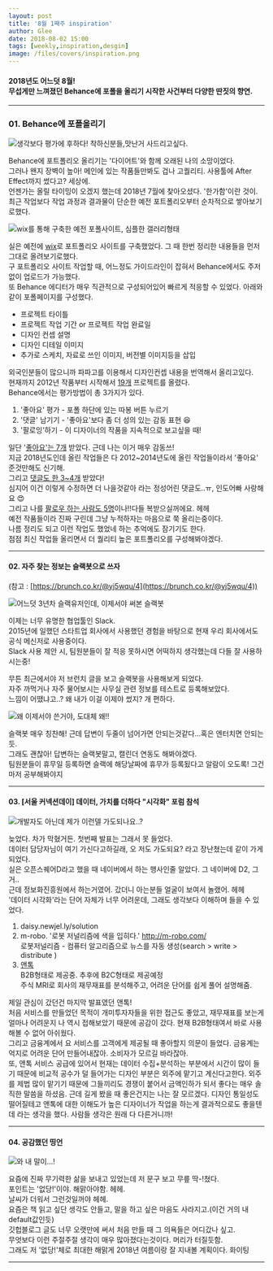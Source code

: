 ```yaml
---
layout: post
title: '8월 1째주 inspiration'
author: Glee
date: 2018-08-02 15:00
tags: [weekly,inspiration,desgin]
image: /files/covers/inspiration.png
---
```


####	2018년도 어느덧 8월!<br />무섭게만 느껴졌던 Behance에 포폴을 올리기 시작한 사건부터 다양한 딴짓의 향연.<br />

------



###  **01. Behance에 포폴올리기**



![생각보다 평가에 후하다! 착하신분들,맛난거 사드리고싶다.](https://blogfiles.pstatic.net/MjAxODA4MDJfMTQx/MDAxNTMzMTg0OTAyODgy.1nMikO1CDIHifhFx4J3lBCcRoTP9tnXBmQSuFxubMc4g.p-5MN3SLr2eb-TfVCCRaawEDdJPcC7btE0Td0Kvsqucg.PNG.eternalglee/%EC%8A%A4%ED%81%AC%EB%A6%B0%EC%83%B7_2018-08-02_%EC%98%A4%ED%9B%84_1.41.22.png)

Behance에 포트폴리오 올리기는 '다이어트'와 함께 오래된 나의 소망이었다.<br />그러나 왠지 장벽이 높아! 메인에 있는 작품들만봐도 겁나 고퀄리티. 사용툴에 After Effect까지 썼다고? 세상에.<br />언젠가는 올릴 타이밍이 오겠지 했는데 2018년 7월에 찾아오셨다. '한가함'이란 것이.<br />최근 작업보다 작업 과정과 결과물이 단순한 예전 포트폴리오부터 순차적으로 쌓아보기로했다.



![wix를 통해 구축한 예전 포폴사이트, 심플한 갤러리형태](https://blogfiles.pstatic.net/MjAxODA4MDJfMjgz/MDAxNTMzMTg1NTg4MjQ5.prVSOAs70teSKmd_buUTzmB_oidywcc0Kr1nU4slrb0g.N5pAOOSeVqIUini4Z0s7HbSfmG8yTQg4lOEA_uACCHAg.PNG.eternalglee/%EC%8A%A4%ED%81%AC%EB%A6%B0%EC%83%B7_2018-08-02_%EC%98%A4%ED%9B%84_1.52.41.png)

실은 예전에 [wix](http://ko.wix.com/)로 포트폴리오 사이트를 구축했었다. 그 때 한번 정리한 내용들을 먼저 그대로 올려보기로했다.<br />구 포트폴리오 사이트 작업할 때, 어느정도 가이드라인이 잡혀서 Behance에서도 주저없이 업로드가 가능했다.<br />또 Behance 에디터가 매우 직관적으로 구성되어있어 빠르게 적응할 수 있었다. 아래와 같이 포폴페이지를 구성했다.

- 프로젝트 타이틀
- 프로젝트 작업 기간 or 프로젝트 작업 완료일
- 디자인 컨셉 설명
- 디자인 디테일 이미지
- 추가로 스케치, 자료로 쓰인 이미지, 버전별 이미지등을 삽입

외국인분들이 많으니까 파파고를 이용해서 디자인컨셉 내용을 번역해서 올리고있다.<br />현재까지 2012년 작품부터 시작해서 <u>19개</u> 프로젝트를 올렸다.<br />Behance에서는 평가방법이 총 3가지가 있다.

1.  '좋아요' 평가 - 포폴 하단에 있는 따봉 버튼 누르기
2.  '댓글' 남기기 - '좋아요'보다 좀 더 성의 있는 감동 표현 &#128518;
3. '팔로잉'하기 - 이 디자이너의 작품을 지속적으로 보고싶을 때!

일단 '<u>좋아요'는 7개</u> 받았다. 근데 나는 이거 매우 감동쓰!<br />지금 2018년도인데 올린 작업들은 다 2012~2014년도에 올린 작업들이라서 '좋아요' 준것만해도 신기해.<br />그리고 <u>댓글도 한 3~4개</u> 받았다!<br />심지어 이건 이렇게 수정하면 더 나을것같아 라는 정성어린 댓글도..ㅠ, 인도어빠 사랑해요 &#128525;<br />그리고 나를 <u>팔로우 하는 사람도 5명</u>이나!!다들 복받으실꺼에요. 헤헤<br />예전 작품들이라 진짜 구린데 그냥 누적하자는 마음으로 쭉 올리는중이다.<br />나름 정리도 되고 이런 작업도 했었네 하는 추억에도 잠기기도 한다.<br />점점 최신 작업들 올리면서 더 퀄리티 높은 포트폴리오를 구성해봐야겠다.<br />





------





#### 02. 자주 찾는 정보는 슬랙봇으로 쓰자<br />

(참고 : [https://brunch.co.kr/@yj5wqu/4](https://brunch.co.kr/@yj5wqu/4))

![어느덧 3년차 슬랙유저인데, 이제서야 써본 슬랙봇](https://blogfiles.pstatic.net/MjAxODA4MDJfMjQz/MDAxNTMzMTg4NTE0NDIz.-uyBFIJg7bSHkBnF8-dIB9G2w8qBsbkCvkEVv7quR0Eg.dfrmSSDkmlTGBpBwyXxlw1xyf3LjHHvM-mk36WFdYvQg.PNG.eternalglee/%EC%8A%A4%ED%81%AC%EB%A6%B0%EC%83%B7-2018-08-02-%EC%98%A4%EC%A0%84-10.58.44-2.png)

이제는 너무 유명한 협업툴인 Slack.<br />2015년에 일했던 스타트업 회사에서 사용했던 경험을 바탕으로 현재 우리 회사에서도 공식 메신저로 사용중이다.<br />Slack 사용 제안 시, 팀원분들이 잘 적응 못하시면 어떡하지 생각했는데 다들 잘 사용하시는중!<br />

무튼 최근에서야 저 브런치 글을 보고 슬랙봇을 사용해보게 되었다.<br />자주 까먹거나 자주 물어보시는 사무실 관련 정보를 테스트로 등록해보았다.<br />느낌이 어땠냐고..? 왜 내가 이걸 이제야 썼지? 개 편하다.<br />

![왜 이제서야 쓴거야, 도대체 왜!!](https://blogfiles.pstatic.net/MjAxODA4MDJfMTA2/MDAxNTMzMTg4NDEzMTkw.ttCBH13AnYHNKiN4-vo-XcOKoQPR8LIPuhzLD0i-7sgg.B8IyITTQhy1kpdV5ZY0_KUP2Y70YPpgCsnxPDmxa1_sg.PNG.eternalglee/%EC%8A%A4%ED%81%AC%EB%A6%B0%EC%83%B7-2018-08-02-%EC%98%A4%EC%A0%84-10.50.25.png)

슬랙봇 매우 칭찬해! 근데 답변이 두줄이 넘어가면 안되는것같다...혹은 엔터치면 안되는듯.<br />그래도 괜찮아! 답변하는 슬랙봇말고, 캘린더 연동도 해봐야겠다.<br />팀원분들이 휴무일 등록하면 슬랙에 해당날짜에 휴무가 등록됬다고 알람이 오도록! 그건 마저 공부해봐야지





------





#### 03. [서울 커넥션데이] 데이터, 가치를 더하다 "시각화" 포럼 참석

![개발자도 아닌데 제가 이런델 가도되나요..?](http://www.opensquared.org/upload/ckeditor/2018/06/2jGPUOpvHlgMWKHTJ2S4.jpg)<br />

늦었다. 차가 막혔거든. 첫번째 발표는 그래서 못 들었다.<br />데이터 담당자님이 여기 가신다고하길래, 오 저도 가도되요? 라고 장난쳤는데 같이 가게되었다.<br />실은 오픈스퀘어D라고 했을 때 네이버에서 하는 행사인줄 알았다. 그 네이버에 D2, 그거..<br />근데 정보화진흥원에서 하는거였어. 갔더니 아는분들 얼굴이 보여서 놀랬어. 헤헤<br />'데이터 시각화'라는 단어 자체가 너무 어려운데, 그래도 생각보다 이해하며 들을 수 있었다.

1. daisy.newjel.ly/solution
2. m-robo. '로봇 저널리즘에 색을 입히다.' http://m-robo.com/<br />로봇저널리즘 - 컴퓨터 알고리즘으로 뉴스를 자동 생성(search > write > distribute )
3. [앤톡](antock.com)<br />B2B형태로 제공중. 추후에 B2C형태로 제공예정<br />주식 MRI로 회사의 재무재표를 분석해주고, 어려운 단어를 쉽게 풀어 설명해줌.

제일 관심이 갔던건 마지막 발표였던 앤톡!<br />처음 서비스를 만들었던 목적이 개미투자자들을 위한 접근도 좋았고, 재무재표를 보는게 얼마나 어려운지 나 역시 접해보았기 때문에 공감이 갔다. 현재 B2B형태여서 바로 사용해볼 수 없어 아쉬웠다.<br />그리고 금융계에서 요 서비스를 고객에게 제공될 때 좋아할지 의문이 들었다. 금융계는 억지로 어려운 단어 만들어내잖아. 소비자가 모르길 바라잖아.<br />또, 앤톡 서비스 공급에 있어서 현재는 데이터 수집+분석하는 부분에서 시간이 많이 들기 때문에 비교적 공수가 덜 들어가는 디자인 부분은 외주에 맡기고 계신다고한다. 외주를 제법 많이 맡기기 때문에 그들끼리도 경쟁이 붙어서 금액인하가 되서 좋다는 매우 솔직한 말씀을 하셨음. 근데 길게 봤을 때 좋은건지는 나는 잘 모르겠다. 디자인 통일성도 떨어질테고 앤톡에 대한 이해도가 높은 디자이너가 작업을 하는게 결과적으로도 좋을텐데 라는 생각을 했다. 사람들 생각은 원래 다 다른거니까!





------





#### 04. 공감했던 띵언

![와 내 말이...!](https://blogfiles.pstatic.net/MjAxODA4MDJfMTc3/MDAxNTMzMTg0ODIwMzcy.e1VaYY3pHE8eZ9lAf54cUhoQ87l_K3H7V9uS0tx3TxIg.mufAoc-8ZZJTCecwfd73Wgm-5ZF9EsnZSk_4K9H76HIg.PNG.eternalglee/%EC%8A%A4%ED%81%AC%EB%A6%B0%EC%83%B7_2018-08-01_%EC%98%A4%ED%9B%84_3.29.12.png)<br />

요즘에 진짜 무기력한 삶을 보내고 있었는데 저 문구 보고 무릎 딱-!쳤다.<br />포인트는 '없당!'이야. 해맑아야함. 헤헤.<br />날씨가 더워서 그런것일꺼야 헤헤.<br />요즘은 책 읽고 싶단 생각도 안들고, 말을 하고 싶은 마음도 사라지고.(이건 거의 내 default값인듯)<br />깃헙블로그 글도 너무 오랫만에 써서 처음 만들 때 그 의욕들은 어디갔나 싶고.<br />무엇보다 이런 주절주절 생각이 매우 많아졌다는것이다. 머리가 터질듯함.<br />그래도 저 '없당!'체로 최대한 해맑게 2018년 여름이랑 잘 지내볼 계획이다. 화이팅



------









